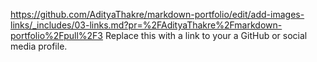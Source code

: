 https://github.com/AdityaThakre/markdown-portfolio/edit/add-images-links/_includes/03-links.md?pr=%2FAdityaThakre%2Fmarkdown-portfolio%2Fpull%2F3
Replace this with a link to your a GitHub or social media profile.
